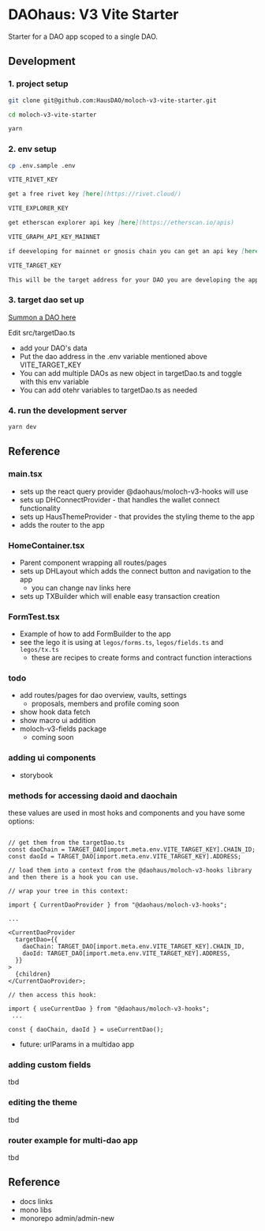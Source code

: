 # DAOhaus: V3 Vite Starter

Starter for a DAO app scoped to a single DAO.

## Development

### 1. project setup

```bash
git clone git@github.com:HausDAO/moloch-v3-vite-starter.git

cd moloch-v3-vite-starter

yarn
```

### 2. env setup

```bash
cp .env.sample .env
```

```md
VITE_RIVET_KEY

get a free rivet key [here](https://rivet.cloud/)

VITE_EXPLORER_KEY

get etherscan explorer api key [here](https://etherscan.io/apis)

VITE_GRAPH_API_KEY_MAINNET

if deeveloping for mainnet or gnosis chain you can get an api key [here](https://thegraph.com/explorer/subgraph?id=GfHFdFmiSwW1PKtnDhhcxhArwtTjVuMnXxQ5XcETF1bP&view=Overview). Ignore this one if not worried about mainnet or gnosis chain yet.

VITE_TARGET_KEY

This will be the target address for your DAO you are developing the app for.
```

### 3. target dao set up

[Summon a DAO here](https://summon.daohaus.club)

Edit src/targetDao.ts

- add your DAO's data
- Put the dao address in the .env variable mentioned above VITE_TARGET_KEY
- You can add multiple DAOs as new object in targetDao.ts and toggle with this env variable
- You can add otehr variables to targetDao.ts as needed

### 4. run the development server

```bash
yarn dev
```

## Reference

### main.tsx

- sets up the react query provider @daohaus/moloch-v3-hooks will use
- sets up DHConnectProvider - that handles the wallet connect functionality
- sets up HausThemeProvider - that provides the styling theme to the app
- adds the router to the app

### HomeContainer.tsx

- Parent component wrapping all routes/pages
- sets up DHLayout which adds the connect button and navigation to the app
  - you can change nav links here
- sets up TXBuilder which will enable easy transaction creation

### FormTest.tsx

- Example of how to add FormBuilder to the app
- see the lego it is using at `legos/forms.ts`, `legos/fields.ts` and `legos/tx.ts`
  - these are recipes to create forms and contract function interactions

### todo

- add routes/pages for dao overview, vaults, settings
  - proposals, members and profile coming soon
- show hook data fetch
- show macro ui addition
- moloch-v3-fields package
  - coming soon

### adding ui components

- storybook

### methods for accessing daoid and daochain

these values are used in most hoks and components and you have some options:

```tsx

// get them from the targetDao.ts
const daoChain = TARGET_DAO[import.meta.env.VITE_TARGET_KEY].CHAIN_ID;
const daoId = TARGET_DAO[import.meta.env.VITE_TARGET_KEY].ADDRESS;

// load them into a context from the @daohaus/moloch-v3-hooks library and then there is a hook you can use.

// wrap your tree in this context:

import { CurrentDaoProvider } from "@daohaus/moloch-v3-hooks";

...

<CurrentDaoProvider
  targetDao={{
    daoChain: TARGET_DAO[import.meta.env.VITE_TARGET_KEY].CHAIN_ID,
    daoId: TARGET_DAO[import.meta.env.VITE_TARGET_KEY].ADDRESS,
  }}
>
  {children}
</CurrentDaoProvider>;

// then access this hook:

import { useCurrentDao } from "@daohaus/moloch-v3-hooks";
 ...

const { daoChain, daoId } = useCurrentDao();
```

- future: urlParams in a multidao app

### adding custom fields

tbd

### editing the theme

tbd

### router example for multi-dao app

tbd

## Reference

- docs links
- mono libs
- monorepo admin/admin-new
